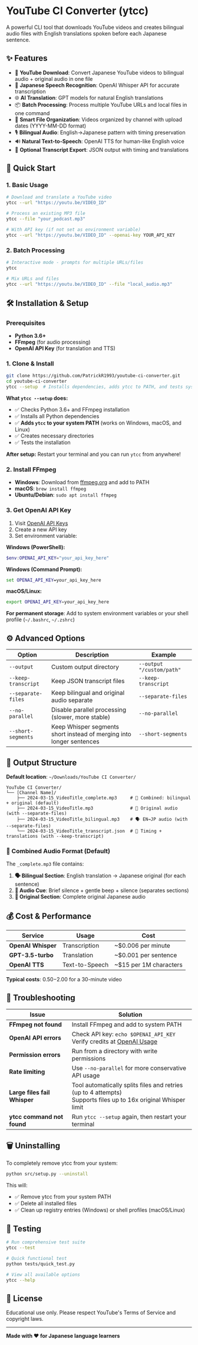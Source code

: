 # YouTube CI Converter (ytcc)

A powerful CLI tool that downloads YouTube videos and creates bilingual audio files with English translations spoken before each Japanese sentence.

## ✨ Features

- 🎵 **YouTube Download**: Convert Japanese YouTube videos to bilingual audio + original audio in one file
- 🎌 **Japanese Speech Recognition**: OpenAI Whisper API for accurate transcription
- 🌐 **AI Translation**: GPT models for natural English translations
- 📦 **Batch Processing**: Process multiple YouTube URLs and local files in one command
- 📁 **Smart File Organization**: Videos organized by channel with upload dates (YYYY-MM-DD format)
- 🎙️ **Bilingual Audio**: English→Japanese pattern with timing preservation
- 🔊 **Natural Text-to-Speech**: OpenAI TTS for human-like English voice
- 📄 **Optional Transcript Export**: JSON output with timing and translations

## 🚀 Quick Start

### 1. Basic Usage
```bash
# Download and translate a YouTube video
ytcc --url "https://youtu.be/VIDEO_ID"

# Process an existing MP3 file
ytcc --file "your_podcast.mp3"

# With API key (if not set as environment variable)
ytcc --url "https://youtu.be/VIDEO_ID" --openai-key YOUR_API_KEY
```

### 2. Batch Processing
```bash
# Interactive mode - prompts for multiple URLs/files
ytcc

# Mix URLs and files
ytcc --url "https://youtu.be/VIDEO_ID" --file "local_audio.mp3"
```

## 🛠️ Installation & Setup

### Prerequisites
- **Python 3.6+**
- **FFmpeg** (for audio processing)
- **OpenAI API Key** (for translation and TTS)

### 1. Clone & Install
```bash
git clone https://github.com/PatrickR1993/youtube-ci-converter.git
cd youtube-ci-converter
ytcc --setup  # Installs dependencies, adds ytcc to PATH, and tests system
```

**What `ytcc --setup` does:**
- ✅ Checks Python 3.6+ and FFmpeg installation
- ✅ Installs all Python dependencies
- ✅ **Adds `ytcc` to your system PATH** (works on Windows, macOS, and Linux)
- ✅ Creates necessary directories
- ✅ Tests the installation

**After setup:** Restart your terminal and you can run `ytcc` from anywhere!

### 2. Install FFmpeg
- **Windows**: Download from [ffmpeg.org](https://ffmpeg.org/download.html) and add to PATH
- **macOS**: `brew install ffmpeg`
- **Ubuntu/Debian**: `sudo apt install ffmpeg`

### 3. Get OpenAI API Key
1. Visit [OpenAI API Keys](https://platform.openai.com/api-keys)
2. Create a new API key
3. Set environment variable:

**Windows (PowerShell):**
```powershell
$env:OPENAI_API_KEY="your_api_key_here"
```

**Windows (Command Prompt):**
```cmd
set OPENAI_API_KEY=your_api_key_here
```

**macOS/Linux:**
```bash
export OPENAI_API_KEY=your_api_key_here
```

**For permanent storage**: Add to system environment variables or your shell profile (`~/.bashrc`, `~/.zshrc`)

## ⚙️ Advanced Options

| Option | Description | Example |
|--------|-------------|---------|
| `--output` | Custom output directory | `--output "/custom/path"` |
| `--keep-transcript` | Keep JSON transcript files | `--keep-transcript` |
| `--separate-files` | Keep bilingual and original audio separate | `--separate-files` |
| `--no-parallel` | Disable parallel processing (slower, more stable) | `--no-parallel` |
| `--short-segments` | Keep Whisper segments short instead of merging into longer sentences | `--short-segments` |

## 📁 Output Structure

**Default location**: `~/Downloads/YouTube CI Converter/`

```
YouTube CI Converter/
└── [Channel Name]/
    ├── 2024-03-15_VideoTitle_complete.mp3     # 🎯 Combined: bilingual + original (default)
    ├── 2024-03-15_VideoTitle.mp3              # 📼 Original audio (with --separate-files)
    ├── 2024-03-15_VideoTitle_bilingual.mp3    # 🗣️ EN→JP audio (with --separate-files)
    └── 2024-03-15_VideoTitle_transcript.json  # 📄 Timing + translations (with --keep-transcript)
```

### 🎵 Combined Audio Format (Default)

The `_complete.mp3` file contains:

1. **🗣️ Bilingual Section**: English translation → Japanese original (for each sentence)
2. **🔔 Audio Cue**: Brief silence + gentle beep + silence (separates sections)  
3. **📼 Original Section**: Complete original Japanese audio

## 💰 Cost & Performance

| Service | Usage | Cost |
|---------|-------|------|
| **OpenAI Whisper** | Transcription | ~$0.006 per minute |
| **GPT-3.5-turbo** | Translation | ~$0.001 per sentence |
| **OpenAI TTS** | Text-to-Speech | ~$15 per 1M characters |

**Typical costs**: $0.50-$2.00 for a 30-minute video

## 🔧 Troubleshooting

| Issue | Solution |
|-------|----------|
| **FFmpeg not found** | Install FFmpeg and add to system PATH |
| **OpenAI API errors** | Check API key: `echo $OPENAI_API_KEY`<br>Verify credits at [OpenAI Usage](https://platform.openai.com/usage) |
| **Permission errors** | Run from a directory with write permissions |
| **Rate limiting** | Use `--no-parallel` for more conservative API usage |
| **Large files fail Whisper** | Tool automatically splits files and retries (up to 4 attempts)<br>Supports files up to 16x original Whisper limit |
| **ytcc command not found** | Run `ytcc --setup` again, then restart your terminal |

## 🗑️ Uninstalling

To completely remove ytcc from your system:

```bash
python src/setup.py --uninstall
```

This will:
- ✅ Remove ytcc from your system PATH
- ✅ Delete all installed files
- ✅ Clean up registry entries (Windows) or shell profiles (macOS/Linux)

## 🧪 Testing

```bash
# Run comprehensive test suite
ytcc --test

# Quick functional test
python tests/quick_test.py

# View all available options
ytcc --help
```

## 📜 License

Educational use only. Please respect YouTube's Terms of Service and copyright laws.

---

**Made with ❤️ for Japanese language learners**
